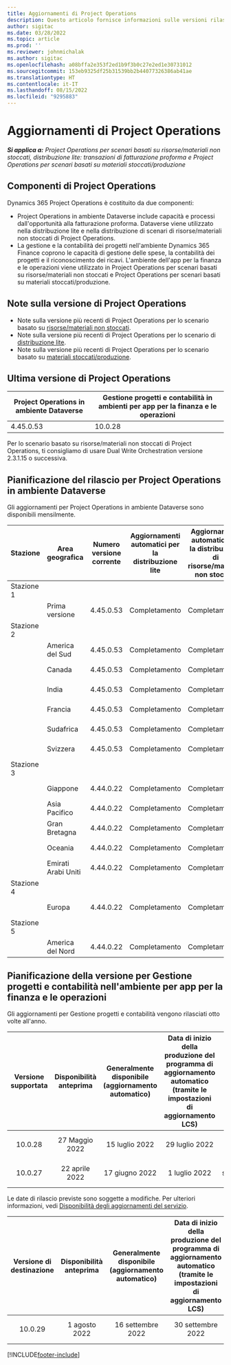 ```yaml
---
title: Aggiornamenti di Project Operations
description: Questo articolo fornisce informazioni sulle versioni rilasciate di Dynamics 365 Project Operations.
author: sigitac
ms.date: 03/28/2022
ms.topic: article
ms.prod: ''
ms.reviewer: johnmichalak
ms.author: sigitac
ms.openlocfilehash: a08bffa2e353f2ed1b9f3b0c27e2ed1e30731012
ms.sourcegitcommit: 153eb9325df25b31539bb2b44077326386ab41ae
ms.translationtype: HT
ms.contentlocale: it-IT
ms.lasthandoff: 08/15/2022
ms.locfileid: "9295883"
---
```

# <a name="project-operations-updates"></a>Aggiornamenti di Project Operations

_**Si applica a:** Project Operations per scenari basati su risorse/materiali non stoccati, distribuzione lite: transazioni di fatturazione proforma e Project Operations per scenari basati su materiali stoccati/produzione_



## <a name="project-operations-components"></a>Componenti di Project Operations

Dynamics 365 Project Operations è costituito da due componenti:

- Project Operations in ambiente Dataverse include capacità e processi dall'opportunità alla fatturazione proforma. Dataverse viene utilizzato nella distribuzione lite e nella distribuzione di scenari di risorse/materiali non stoccati di Project Operations.
- La gestione e la contabilità dei progetti nell'ambiente Dynamics 365 Finance coprono le capacità di gestione delle spese, la contabilità dei progetti e il riconoscimento dei ricavi. L'ambiente dell'app per la finanza e le operazioni viene utilizzato in Project Operations per scenari basati su risorse/materiali non stoccati e Project Operations per scenari basati su materiali stoccati/produzione.

## <a name="project-operations-release-notes"></a>Note sulla versione di Project Operations
- Note sulla versione più recenti di Project Operations per lo scenario basato su [risorse/materiali non stoccati](whats-new-july-2022-resource-based.md).
- Note sulla versione più recenti di Project Operations per lo scenario di [distribuzione lite](../pro/whats-new/whats-new-july-2022-lite.md).
- Note sulla versione più recenti di Project Operations per lo scenario basato su [materiali stoccati/produzione](../prod-pma/whats-new/whats-new-jul-2022-stocked.md).

## <a name="project-operations-latest-version"></a>Ultima versione di Project Operations

| Project Operations in ambiente Dataverse | Gestione progetti e contabilità in ambienti per app per la finanza e le operazioni | 
| --- | --- |
| 4.45.0.53 | 10.0.28 |

Per lo scenario basato su risorse/materiali non stoccati di Project Operations, ti consigliamo di usare Dual Write Orchestration versione 2.3.1.15 o successiva.

## <a name="release-schedule-for-project-operations-on-dataverse-environment"></a>Pianificazione del rilascio per Project Operations in ambiente Dataverse

Gli aggiornamenti per Project Operations in ambiente Dataverse sono disponibili mensilmente. 

| Stazione | Area geografica | Numero versione corrente | Aggiornamenti automatici per la distribuzione lite | Aggiornamenti automatici per la distribuzione di risorse/materiali non stoccati | Numero versione successiva | La versione successiva è generalmente disponibile |
|-----------|-----------------------|-----------------|--------------------|---------------------|---------------------|---------------------|
| Stazione 1 |   &nbsp;              |    &nbsp;       | &nbsp;             |      &nbsp;         |      &nbsp;         |      &nbsp;         |
|   &nbsp;  | Prima versione         |  4.45.0.53      | Completamento           | Completamento            | Da definire                 | 26 agosto 2022       |
| Stazione 2 |   &nbsp;              |    &nbsp;       | &nbsp;             |      &nbsp;         |      &nbsp;         |      &nbsp;         |
|   &nbsp;  | America del Sud         |  4.45.0.53      | Completamento           | Completamento            | Da definire                 | 02 settembre 2022       |
|   &nbsp;  | Canada                |  4.45.0.53      | Completamento           | Completamento            | Da definire                 | 02 settembre 2022       |
|   &nbsp;  | India                 |  4.45.0.53      | Completamento           | Completamento            | Da definire                 | 02 settembre 2022       |
|   &nbsp;  | Francia                |  4.45.0.53      | Completamento           | Completamento            | Da definire                 | 02 settembre 2022       |
|   &nbsp;  | Sudafrica          |  4.45.0.53      | Completamento           | Completamento            | Da definire                 | 02 settembre 2022       |
|   &nbsp;  | Svizzera           |  4.45.0.53      | Completamento           | Completamento            | Da definire                 | 02 settembre 2022       |
| Stazione 3 |      &nbsp;           |     &nbsp;      |     &nbsp;         |      &nbsp;         |      &nbsp;         |      &nbsp;         |
|   &nbsp;  | Giappone                 |  4.44.0.22      | Completamento      | Completamento       | 4.45.0.53                 | 19 agosto 2022       |
|   &nbsp;  | Asia Pacifico          |  4.44.0.22      | Completamento      | Completamento       | 4.45.0.53                 | 19 agosto 2022       |
|   &nbsp;  | Gran Bretagna         |  4.44.0.22      | Completamento      | Completamento       | 4.45.0.53                 | 19 agosto 2022       |
|   &nbsp;  | Oceania               |  4.44.0.22      | Completamento      | Completamento       | 4.45.0.53                 | 19 agosto 2022       |
|   &nbsp;  | Emirati Arabi Uniti  |  4.44.0.22      | Completamento      | Completamento       | 4.45.0.53                 | 19 agosto 2022       |
| Stazione 4 |     &nbsp;            |     &nbsp;      |     &nbsp;         |      &nbsp;         |      &nbsp;         |      &nbsp;         |
|   &nbsp;  | Europa                |  4.44.0.22      | Completamento           | Completamento            | 4.45.0.53           | 26 agosto 2022       |
| Stazione 5 |     &nbsp;            |     &nbsp;      |     &nbsp;         |      &nbsp;         |      &nbsp;         |      &nbsp;         |
|   &nbsp;  | America del Nord         |  4.44.0.22      | Completamento           | Completamento            | 4.45.0.53           | 02 settembre 2022       |

## <a name="release-schedule-for-project-management-and-accounting-in-the-finance-and-operations-apps-environment"></a>Pianificazione della versione per Gestione progetti e contabilità nell'ambiente per app per la finanza e le operazioni

Gli aggiornamenti per Gestione progetti e contabilità vengono rilasciati otto volte all'anno.

|Versione supportata| Disponibilità anteprima | Generalmente disponibile (aggiornamento automatico) | Data di inizio della produzione del programma di aggiornamento automatico (tramite le impostazioni di aggiornamento LCS) |   Fine del servizio   |
|:---------------:|:---------------------------:|:---------------------------------:|:--------------------------------------------------------------------:|:------------------:|
|     10.0.28     |      27 Maggio 2022           |        15 luglio 2022              |                          29 luglio 2022                               | 21 ottobre 2022   |
|     10.0.27     |      22 aprile 2022         |        17 giugno 2022              |                          1 luglio 2022                                | 16 settembre 2022 |

Le date di rilascio previste sono soggette a modifiche. Per ulteriori informazioni, vedi [Disponibilità degli aggiornamenti del servizio](/dynamics365/fin-ops-core/fin-ops/get-started/public-preview-releases?toc=%2fdynamics365%2ffinance%2ftoc.json).

|Versione di destinazione | Disponibilità anteprima | Generalmente disponibile (aggiornamento automatico) | Data di inizio della produzione del programma di aggiornamento automatico (tramite le impostazioni di aggiornamento LCS) |   Fine del servizio   |
|:---------------:|:---------------------------:|:---------------------------------:|:--------------------------------------------------------------------:|:------------------:|
|     10.0.29     |      1 agosto 2022         |       16 settembre 2022          |                        30 settembre 2022                            | 13 gennaio 2023   |

[!INCLUDE[footer-include](../includes/footer-banner.md)]
